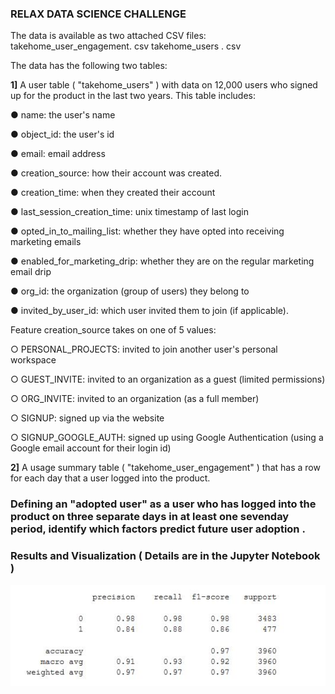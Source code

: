 
### RELAX DATA SCIENCE CHALLENGE

The data is available as two attached CSV files:
takehome_user_engagement. csv
takehome_users . csv

The data has the following two tables:

**1]** A user table ( "takehome_users" ) with data on 12,000 users who signed up for the
product in the last two years. This table includes:

● name: the user's name

● object_id: the user's id

● email: email address

● creation_source: how their account was created. 

● creation_time: when they created their account

● last_session_creation_time: unix timestamp of last login

● opted_in_to_mailing_list: whether they have opted into receiving marketing emails

● enabled_for_marketing_drip: whether they are on the regular marketing email drip

● org_id: the organization (group of users) they belong to 

● invited_by_user_id: which user invited them to join (if applicable).


Feature creation_source takes on one of 5 values:

○ PERSONAL_PROJECTS: invited to join another user's personal workspace

○ GUEST_INVITE: invited to an organization as a guest (limited permissions)

○ ORG_INVITE: invited to an organization (as a full member)

○ SIGNUP: signed up via the website

○ SIGNUP_GOOGLE_AUTH: signed up using Google Authentication (using a Google email account for their login id)



**2]** A usage summary table ( "takehome_user_engagement" ) that has a row for each day that a user logged into the product.

### Defining an "adopted user" as a user who has logged into the product on three separate days in at least one sevenday period, identify which factors predict future user adoption .

### Results and Visualization ( Details are in the Jupyter Notebook )

![1](https://github.com/SachinCW/Springboard-Data-Science-Challenges/blob/master/Relax%20Data%20Science%20Challenge/classification%20report.JPG)
